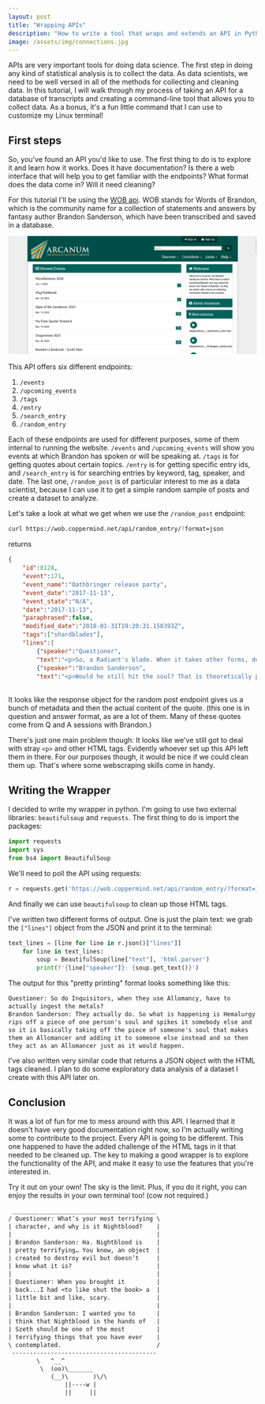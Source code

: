 ```yaml
---
layout: post
title: "Wrapping APIs"
description: "How to write a tool that wraps and extends an API in Python"
image: /assets/img/connections.jpg
---
```


<p class="intro"><span class="dropcap">A</span>PIs are very important tools for doing data science. The first step in doing any kind of statistical analysis is to collect the data. As data scientists, we need to be well versed in all of the methods for collecting and cleaning data. In this tutorial, I will walk through my process of taking an API for a database of transcripts and creating a command-line tool that allows you to collect data. As a bonus, it's a fun little command that I can use to customize my Linux terminal!

## First steps

So, you've found an API you'd like to use. The first thing to do is to explore it and learn how it works. Does it have documentation? Is there a web interface that will help you to get familiar with the endpoints? What format does the data come in? Will it need cleaning?

For this tutorial I'll be using the [WOB api](https://wob.coppermind.net/api/). WOB stands for Words of Brandon, which is the community name for a collection of statements and answers by fantasy author Brandon Sanderson, which have been transcribed and saved in a database.

![WOB website](/assets/img/2024-12-19-wrapping-APIs/WOB-screenshot.png)

This API offers six different endpoints:

1. `/events`
2. `/upcoming_events`
3. `/tags`
4. `/entry`
5. `/search_entry`
6. `/random_entry`

Each of these endpoints are used for different purposes, some of them internal to running the website. `/events` and `/upcoming_events` will show you events at which Brandon has spoken or will be speaking at. `/tags` is for getting quotes about certain topics. `/entry` is for getting specific entry ids, and `/search_entry` is for searching entries by keyword, tag, speaker, and date. The last one, `/random_post` is of particular interest to me as a data scientist, because I can use it to get a simple random sample of posts and create a dataset to analyze.

Let's take a look at what we get when we use the `/random_post` endpoint:

```bash
curl https://wob.coppermind.net/api/random_entry/?format=json
```

returns

```json
{
    "id":8128,
    "event":171,
    "event_name":"Oathbringer release party",
    "event_date":"2017-11-13",
    "event_state":"N/A",
    "date":"2017-11-13",
    "paraphrased":false,
    "modified_date":"2018-01-31T19:20:31.158393Z",
    "tags":["shardblades"],
    "lines":[
        {"speaker":"Questioner",
        "text":"<p>So, a Radiant's blade. When it takes other forms, does it take on any different properties? So, like, if Kaladin beat someone with the butt of his Sylspear, would it still do something in regards to the soul?</p>"},
        {"speaker":"Brandon Sanderson",
        "text":"<p>Would he still hit the soul? That is theoretically possible to make happen. It requires a lot of work. That is theoretically possible.</p>"}],"note":""}
        
```

It looks like the response object for the random post endpoint gives us a bunch of metadata and then the actual content of the quote. (this one is in question and answer format, as are a lot of them. Many of these quotes come from Q and A sessions with Brandon.)

There's just one main problem though: It looks like we've still got to deal with stray `<p>` and other HTML tags. Evidently whoever set up this API left them in there. For our purposes though, it would be nice if we could clean them up. That's where some webscraping skills come in handy.

## Writing the Wrapper

I decided to write my wrapper in python. I'm going to use two external libraries: `beautifulsoup` and `requests`. The first thing to do is import the packages:

```python
import requests
import sys
from bs4 import BeautifulSoup
```

We'll need to poll the API using requests:

```python
r = requests.get('https://wob.coppermind.net/api/random_entry/?format=json')
```

And finally we can use `beautifulsoup` to clean up those HTML tags.

I've written two different forms of output. One is just the plain text: we grab the `["lines"]` object from the JSON and print it to the terminal:

```python
text_lines = [line for line in r.json()["lines"]]
    for line in text_lines:
        soup = BeautifulSoup(line["text"], 'html.parser')
        print(f'{line["speaker"]}: {soup.get_text()}')
```

The output for this "pretty printing" format looks something like this:

```
Questioner: So do Inquisitors, when they use Allomancy, have to actually ingest the metals?
Brandon Sanderson: They actually do. So what is happening is Hemalurgy rips off a piece of one person's soul and spikes it somebody else and so it is basically taking off the piece of someone's soul that makes them an Allomancer and adding it to someone else instead and so then they act as an Allomancer just as it would happen.
```

I've also written very similar code that returns a JSON object with the HTML tags cleaned. I plan to do some exploratory data analysis of a dataset I create with this API later on.

## Conclusion

It was a lot of fun for me to mess around with this API. I learned that it doesn't have very good documentation right now, so I'm actually writing some to contribute to the project. Every API is going to be different. This one happened to have the added challenge of the HTML tags in it that needed to be cleaned up. The key to making a good wrapper is to explore the functionality of the API, and make it easy to use the features that you're interested in.

Try it out on your own! The sky is the limit. Plus, if you do it right, you can enjoy the results in your own terminal too! (cow not required.)

```
 _________________________________________
/ Questioner: What’s your most terrifying \
| character, and why is it Nightblood?    |
|                                         |
| Brandon Sanderson: Ha. Nightblood is    |
| pretty terrifying… You know, an object  |
| created to destroy evil but doesn’t     |
| know what it is?                        |
|                                         |
| Questioner: When you brought it         |
| back...I had <to like shut the book> a  |
| little bit and like, scary.             |
|                                         |
| Brandon Sanderson: I wanted you to      |
| think that Nightblood in the hands of   |
| Szeth should be one of the most         |
| terrifying things that you have ever    |
\ contemplated.                           /
 -----------------------------------------
        \   ^__^
         \  (oo)\_______
            (__)\       )\/\
                ||----w |
                ||     ||
```